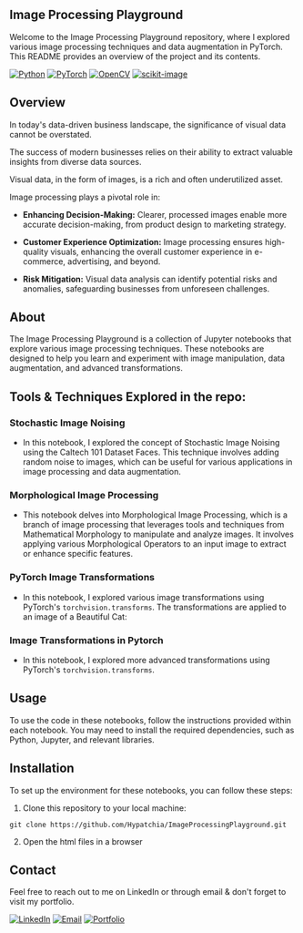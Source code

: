 ## Image Processing Playground

Welcome to the Image Processing Playground repository, where I explored various image processing techniques and data augmentation in PyTorch.
This README provides an overview of the project and its contents.

[![Python](https://img.shields.io/badge/Python-3.8%2B-blue?style=flat&logo=python)](https://www.python.org/)
[![PyTorch](https://img.shields.io/badge/PyTorch-1.6%2B-orange?style=flat&logo=pytorch)](https://pytorch.org/)
[![OpenCV](https://img.shields.io/badge/OpenCV-4.5%2B-blue?style=flat&logo=opencv)](https://opencv.org/)
[![scikit-image](https://img.shields.io/badge/scikit--image-0.18%2B-orange?style=flat&logo=scikit-learn)](https://scikit-image.org/)

## Overview

In today's data-driven business landscape, the significance of visual data cannot be overstated. 

The success of modern businesses relies on their ability to extract valuable insights from diverse data sources. 

Visual data, in the form of images, is a rich and often underutilized asset. 

Image processing plays a pivotal role in:

- **Enhancing Decision-Making:** Clearer, processed images enable more accurate decision-making, from product design to marketing strategy.

- **Customer Experience Optimization:** Image processing ensures high-quality visuals, enhancing the overall customer experience in e-commerce, advertising, and beyond.

- **Risk Mitigation:** Visual data analysis can identify potential risks and anomalies, safeguarding businesses from unforeseen challenges.

## About

The Image Processing Playground is a collection of Jupyter notebooks that explore various image processing techniques. These notebooks are designed to help you learn and experiment with image manipulation, data augmentation, and advanced transformations.

## Tools & Techniques Explored in the repo:

### Stochastic Image Noising

* In this notebook, I explored the concept of Stochastic Image Noising using the Caltech 101 Dataset Faces. This technique involves adding random noise to images, which can be useful for various applications in image processing and data augmentation.

### Morphological Image Processing

* This notebook delves into Morphological Image Processing, which is a branch of image processing that leverages tools and techniques from Mathematical Morphology to manipulate and analyze images. It involves applying various Morphological Operators to an input image to extract or enhance specific features.
### PyTorch Image Transformations

* In this notebook, I explored various image transformations using PyTorch's `torchvision.transforms`. The transformations are applied to an image of a Beautiful Cat:

### Image Transformations in Pytorch

* In this notebook, I explored more advanced transformations using PyTorch's `torchvision.transforms`. 

## Usage

To use the code in these notebooks, follow the instructions provided within each notebook. You may need to install the required dependencies, such as Python, Jupyter, and relevant libraries.

## Installation

To set up the environment for these notebooks, you can follow these steps:

1. Clone this repository to your local machine:

~~~
git clone https://github.com/Hypatchia/ImageProcessingPlayground.git
~~~

2. Open the html files in a browser


## Contact
 Feel free to reach out to me on LinkedIn or through email & don't forget to visit my portfolio.
 
[![LinkedIn](https://img.shields.io/badge/LinkedIn-Connect%20with%20Me-blue?style=flat&logo=linkedin)](https://www.linkedin.com/in/samiabelhaddad/)
[![Email](https://img.shields.io/badge/Email-Contact%20Me-brightgreen?style=flgat&logo=gmail)](mailto:samiamagbelhaddad@gmail.com)
[![Portfolio](https://img.shields.io/badge/Portfolio-Visit%20My%20Portfolio-white?style=flat&logo=website)](https://sambelh.azurewebsites.net/)

